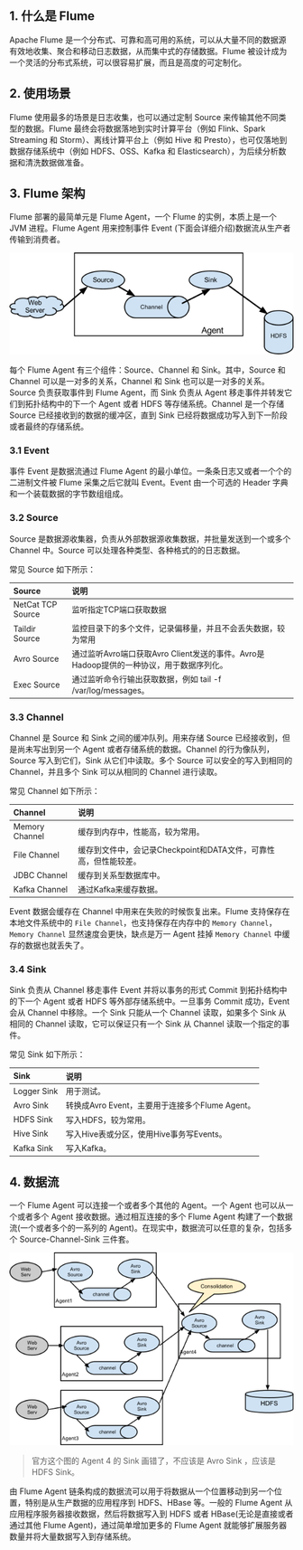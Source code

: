 ## 1. 什么是 Flume

Apache Flume 是一个分布式、可靠和高可用的系统，可以从大量不同的数据源有效地收集、聚合和移动日志数据，从而集中式的存储数据。Flume 被设计成为一个灵活的分布式系统，可以很容易扩展，而且是高度的可定制化。

## 2. 使用场景

Flume 使用最多的场景是日志收集，也可以通过定制 Source 来传输其他不同类型的数据。Flume 最终会将数据落地到实时计算平台（例如 Flink、Spark Streaming 和 Storm）、离线计算平台上（例如 Hive 和 Presto），也可仅落地到数据存储系统中（例如 HDFS、OSS、Kafka 和 Elasticsearch），为后续分析数据和清洗数据做准备。

## 3. Flume 架构

Flume 部署的最简单元是 Flume Agent，一个 Flume 的实例，本质上是一个 JVM 进程。Flume Agent 用来控制事件 Event (下面会详细介绍)数据流从生产者传输到消费者。

![](img-flume-getting-started-guide-1.png)

每个 Flume Agent 有三个组件：Source、Channel 和 Sink。其中，Source 和 Channel 可以是一对多的关系，Channel 和 Sink 也可以是一对多的关系。Source 负责获取事件到 Flume Agent，而 Sink 负责从 Agent 移走事件并转发它们到拓扑结构中的下一个 Agent 或者 HDFS 等存储系统。Channel 是一个存储 Source 已经接收到的数据的缓冲区，直到 Sink 已经将数据成功写入到下一阶段或者最终的存储系统。

### 3.1 Event

事件 Event 是数据流通过 Flume Agent 的最小单位。一条条日志又或者一个个的二进制文件被 Flume 采集之后它就叫 Event。Event 由一个可选的 Header 字典和一个装载数据的字节数组组成。

### 3.2 Source

Source 是数据源收集器，负责从外部数据源收集数据，并批量发送到一个或多个 Channel 中。Source 可以处理各种类型、各种格式的的日志数据。

常见 Source 如下所示：

| Source     | 说明  |
| :------------- | :------------- |
| NetCat TCP Source | 监听指定TCP端口获取数据 |
| Taildir Source | 监控目录下的多个文件，记录偏移量，并且不会丢失数据，较为常用 |
| Avro Source | 通过监听Avro端口获取Avro Client发送的事件。Avro是Hadoop提供的一种协议，用于数据序列化。 |
| Exec Source | 通过监听命令行输出获取数据，例如 tail -f /var/log/messages。 |


### 3.3 Channel

Channel 是 Source 和 Sink 之间的缓冲队列。用来存储 Source 已经接收到，但是尚未写出到另一个 Agent 或者存储系统的数据。Channel 的行为像队列，Source 写入到它们，Sink 从它们中读取。多个 Source 可以安全的写入到相同的 Channel，并且多个 Sink 可以从相同的 Channel 进行读取。

常见 Channel 如下所示：

| Channel     | 说明  |
| :------------- | :------------- |
| Memory Channel | 缓存到内存中，性能高，较为常用。|
| File Channel | 缓存到文件中，会记录Checkpoint和DATA文件，可靠性高，但性能较差。|
| JDBC Channel | 缓存到关系型数据库中。|
| Kafka Channel | 通过Kafka来缓存数据。|

Event 数据会缓存在 Channel 中用来在失败的时候恢复出来。Flume 支持保存在本地文件系统中的 `File Channel`，也支持保存在内存中的 `Memory Channel`，`Memory Channel` 显然速度会更快，缺点是万一 Agent 挂掉 `Memory Channel` 中缓存的数据也就丢失了。

### 3.4 Sink

Sink 负责从 Channel 移走事件 Event 并将以事务的形式 Commit 到拓扑结构中的下一个 Agent 或者 HDFS 等外部存储系统中。一旦事务 Commit 成功，Event 会从 Channel 中移除。一个 Sink 只能从一个 Channel 读取，如果多个 Sink 从相同的 Channel 读取，它可以保证只有一个 Sink 从 Channel 读取一个指定的事件。

常见 Sink 如下所示：

| Sink     | 说明  |
| :------------- | :------------- |
| Logger Sink | 用于测试。|
| Avro Sink | 转换成Avro Event，主要用于连接多个Flume Agent。|
| HDFS Sink | 写入HDFS，较为常用。|
| Hive Sink | 写入Hive表或分区，使用Hive事务写Events。|
| Kafka Sink | 写入Kafka。|

## 4. 数据流

一个 Flume Agent 可以连接一个或者多个其他的 Agent。一个 Agent 也可以从一个或者多个 Agent 接收数据。通过相互连接的多个 Flume Agent 构建了一个数据流(一个或者多个的一系列的 Agent)。在现实中，数据流可以任意的复杂，包括多个 Source-Channel-Sink 三件套。

![](img-flume-getting-started-guide-2.png)

> 官方这个图的 Agent 4 的 Sink 画错了，不应该是 Avro Sink ，应该是 HDFS Sink。

由 Flume Agent 链条构成的数据流可以用于将数据从一个位置移动到另一个位置，特别是从生产数据的应用程序到 HDFS、HBase 等。一般的 Flume Agent 从应用程序服务器接收数据，然后将数据写入到 HDFS 或者 HBase(无论是直接或者通过其他 Flume Agent)，通过简单增加更多的 Flume Agent 就能够扩展服务器数量并将大量数据写入到存储系统。
